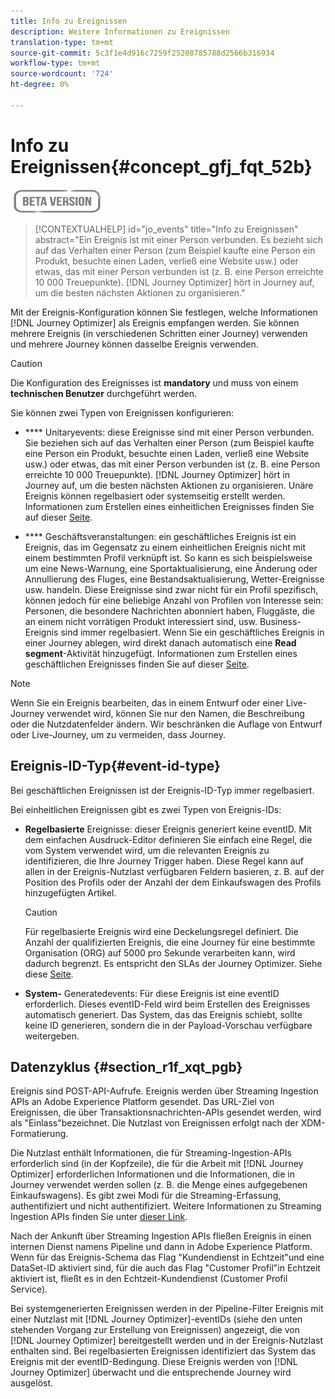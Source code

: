 ```yaml
---
title: Info zu Ereignissen
description: Weitere Informationen zu Ereignissen
translation-type: tm+mt
source-git-commit: 5c3f1e4d916c7259f25208785788d2566b316934
workflow-type: tm+mt
source-wordcount: '724'
ht-degree: 0%

---
```


# Info zu Ereignissen{#concept_gfj_fqt_52b}

![](../assets/do-not-localize/badge.png)

>[!CONTEXTUALHELP]
>id="jo_events"
>title="Info zu Ereignissen"
>abstract="Ein Ereignis ist mit einer Person verbunden. Es bezieht sich auf das Verhalten einer Person (zum Beispiel kaufte eine Person ein Produkt, besuchte einen Laden, verließ eine Website usw.) oder etwas, das mit einer Person verbunden ist (z. B. eine Person erreichte 10 000 Treuepunkte). [!DNL Journey Optimizer] hört in Journey auf, um die besten nächsten Aktionen zu organisieren."

Mit der Ereignis-Konfiguration können Sie festlegen, welche Informationen [!DNL Journey Optimizer] als Ereignis empfangen werden. Sie können mehrere Ereignis (in verschiedenen Schritten einer Journey) verwenden und mehrere Journey können dasselbe Ereignis verwenden.

>[!CAUTION]
>
>Die Konfiguration des Ereignisses ist **mandatory** und muss von einem **technischen Benutzer** durchgeführt werden.

Sie können zwei Typen von Ereignissen konfigurieren:

* **** Unitaryevents: diese Ereignisse sind mit einer Person verbunden. Sie beziehen sich auf das Verhalten einer Person (zum Beispiel kaufte eine Person ein Produkt, besuchte einen Laden, verließ eine Website usw.) oder etwas, das mit einer Person verbunden ist (z. B. eine Person erreichte 10 000 Treuepunkte). [!DNL Journey Optimizer] hört in Journey auf, um die besten nächsten Aktionen zu organisieren. Unäre Ereignis können regelbasiert oder systemseitig erstellt werden. Informationen zum Erstellen eines einheitlichen Ereignisses finden Sie auf dieser [Seite](../event/about-creating.md).

* **** Geschäftsveranstaltungen: ein geschäftliches Ereignis ist ein Ereignis, das im Gegensatz zu einem einheitlichen Ereignis nicht mit einem bestimmten Profil verknüpft ist. So kann es sich beispielsweise um eine News-Warnung, eine Sportaktualisierung, eine Änderung oder Annullierung des Fluges, eine Bestandsaktualisierung, Wetter-Ereignisse usw. handeln. Diese Ereignisse sind zwar nicht für ein Profil spezifisch, können jedoch für eine beliebige Anzahl von Profilen von Interesse sein: Personen, die besondere Nachrichten abonniert haben, Fluggäste, die an einem nicht vorrätigen Produkt interessiert sind, usw. Business-Ereignis sind immer regelbasiert. Wenn Sie ein geschäftliches Ereignis in einer Journey ablegen, wird direkt danach automatisch eine **Read segment**-Aktivität hinzugefügt. Informationen zum Erstellen eines geschäftlichen Ereignisses finden Sie auf dieser [Seite](../event/about-creating-business.md).


>[!NOTE]
>
>Wenn Sie ein Ereignis bearbeiten, das in einem Entwurf oder einer Live-Journey verwendet wird, können Sie nur den Namen, die Beschreibung oder die Nutzdatenfelder ändern. Wir beschränken die Auflage von Entwurf oder Live-Journey, um zu vermeiden, dass Journey.

## Ereignis-ID-Typ{#event-id-type}

Bei geschäftlichen Ereignissen ist der Ereignis-ID-Typ immer regelbasiert.

Bei einheitlichen Ereignissen gibt es zwei Typen von Ereignis-IDs:

* **Regelbasierte** Ereignisse: dieser Ereignis generiert keine eventID. Mit dem einfachen Ausdruck-Editor definieren Sie einfach eine Regel, die vom System verwendet wird, um die relevanten Ereignis zu identifizieren, die Ihre Journey Trigger haben. Diese Regel kann auf allen in der Ereignis-Nutzlast verfügbaren Feldern basieren, z. B. auf der Position des Profils oder der Anzahl der dem Einkaufswagen des Profils hinzugefügten Artikel.

   >[!CAUTION]
   >
   >Für regelbasierte Ereignis wird eine Deckelungsregel definiert. Die Anzahl der qualifizierten Ereignis, die eine Journey für eine bestimmte Organisation (ORG) auf 5000 pro Sekunde verarbeiten kann, wird dadurch begrenzt. Es entspricht den SLAs der Journey Optimizer. Siehe diese [Seite](https://helpx.adobe.com/legal/product-descriptions/journey-orchestration.html).

* **System-** Generatedevents: Für diese Ereignis ist eine eventID erforderlich. Dieses eventID-Feld wird beim Erstellen des Ereignisses automatisch generiert. Das System, das das Ereignis schiebt, sollte keine ID generieren, sondern die in der Payload-Vorschau verfügbare weitergeben.

## Datenzyklus {#section_r1f_xqt_pgb}

Ereignis sind POST-API-Aufrufe. Ereignis werden über Streaming Ingestion APIs an Adobe Experience Platform gesendet. Das URL-Ziel von Ereignissen, die über Transaktionsnachrichten-APIs gesendet werden, wird als &quot;Einlass&quot;bezeichnet. Die Nutzlast von Ereignissen erfolgt nach der XDM-Formatierung.

Die Nutzlast enthält Informationen, die für Streaming-Ingestion-APIs erforderlich sind (in der Kopfzeile), die für die Arbeit mit [!DNL Journey Optimizer] erforderlichen Informationen und die Informationen, die in Journey verwendet werden sollen (z. B. die Menge eines aufgegebenen Einkaufswagens). Es gibt zwei Modi für die Streaming-Erfassung, authentifiziert und nicht authentifiziert. Weitere Informationen zu Streaming Ingestion APIs finden Sie unter [dieser Link](https://experienceleague.adobe.com/docs/experience-platform/xdm/api/getting-started.html).

Nach der Ankunft über Streaming Ingestion APIs fließen Ereignis in einen internen Dienst namens Pipeline und dann in Adobe Experience Platform. Wenn für das Ereignis-Schema das Flag &quot;Kundendienst in Echtzeit&quot;und eine DataSet-ID aktiviert sind, für die auch das Flag &quot;Customer Profil&quot;in Echtzeit aktiviert ist, fließt es in den Echtzeit-Kundendienst (Customer Profil Service).

Bei systemgenerierten Ereignissen werden in der Pipeline-Filter Ereignis mit einer Nutzlast mit [!DNL Journey Optimizer]-eventIDs (siehe den unten stehenden Vorgang zur Erstellung von Ereignissen) angezeigt, die von [!DNL Journey Optimizer] bereitgestellt werden und in der Ereignis-Nutzlast enthalten sind. Bei regelbasierten Ereignissen identifiziert das System das Ereignis mit der eventID-Bedingung. Diese Ereignis werden von [!DNL Journey Optimizer] überwacht und die entsprechende Journey wird ausgelöst.
